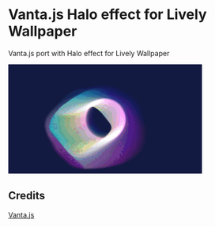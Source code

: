 # Vanta.js Halo effect for Lively Wallpaper
 Vanta.js port with Halo effect for Lively Wallpaper

![demo](preview.gif?raw=true "video")

## Credits
 [Vanta.js](https://github.com/tengbao/vanta)
 